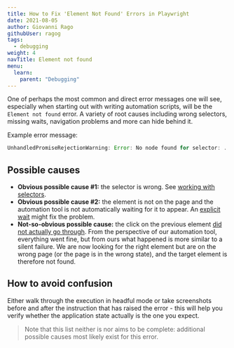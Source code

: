```yaml
---
title: How to Fix 'Element Not Found' Errors in Playwright
date: 2021-08-05
author: Giovanni Rago
githubUser: ragog
tags:
  - debugging
weight: 4
navTitle: Element not found
menu:
  learn:
    parent: "Debugging"
---
```


One of perhaps the most common and direct error messages one will see, especially when starting out with writing automation scripts, will be the `Element not found` error. A variety of root causes including wrong selectors, missing waits, navigation problems and more can hide behind it.

Example error message: 
```js
UnhandledPromiseRejectionWarning: Error: No node found for selector: ...
```

## Possible causes

- **Obvious possible cause #1:** the selector is wrong. See [working with selectors](/learn/playwright/selectors/).
- **Obvious possible cause #2:** the element is not on the page and the automation tool is not automatically waiting for it to appear. An [explicit wait](/learn/playwright/navigation/) might fix the problem.
- **Not-so-obvious possible cause:** the click on the previous element [did not actually go through](/learn/playwright/error-click-not-executed/). From the perspective of our automation tool, everything went fine, but from ours what happened is more similar to a silent failure. We are now looking for the right element but are on the wrong page (or the page is in the wrong state), and the target element is therefore not found.

## How to avoid confusion

Either walk through the execution in headful mode or take screenshots before and after the instruction that has raised the error - this will help you verify whether the application state actually is the one you expect. 

> Note that this list neither is nor aims to be complete: additional possible causes most likely exist for this error.